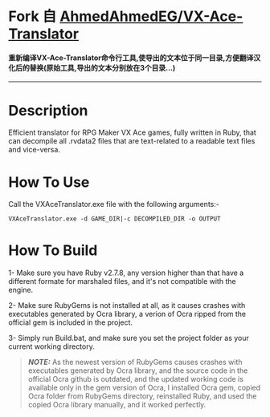 # Fork 自 [AhmedAhmedEG/VX-Ace-Translator](https://github.com/AhmedAhmedEG/VX-Ace-Translator)
#### 重新编译VX-Ace-Translator命令行工具,使导出的文本位于同一目录,方便翻译汉化后的替换(原始工具,导出的文本分别放在3个目录...)
---
# Description
Efficient translator for RPG Maker VX Ace games, fully written in Ruby, that can decompile all .rvdata2 files that are text-related to a readable text files and vice-versa.

# How To Use
Call the VXAceTranslator.exe file with the following arguments:-

```VXAceTranslator.exe -d GAME_DIR|-c DECOMPILED_DIR -o OUTPUT```

# How To Build
1- Make sure you have Ruby v2.7.8, any version higher than that have a different formate for marshaled files, and it's not compatible with the engine.

2- Make sure RubyGems is not installed at all, as it causes crashes with executables generated by Ocra library, a verion of Ocra ripped from the official gem is included in the project.

3- Simply run Build.bat, and make sure you set the project folder as your current working directory.

> **_NOTE:_** As the newest version of RubyGems causes crashes with executables generated by Ocra library, and the source code in the official Ocra github is outdated, and the updated working code is available only in the gem version of Ocra, I installed Ocra gem, copied Ocra folder from RubyGems directory, reinstalled Ruby, and used the copied Ocra library manually, and it worked perfectly.
